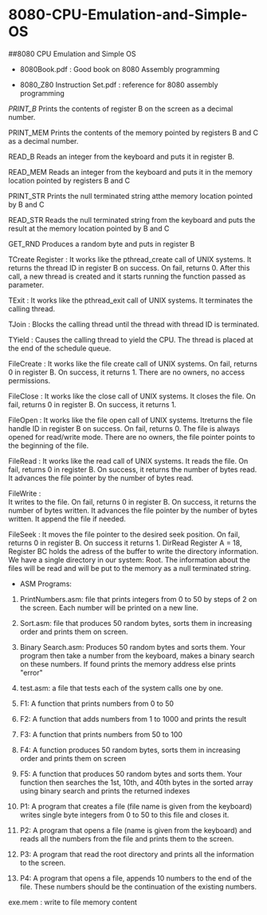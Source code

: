 # 8080-CPU-Emulation-and-Simple-OS


##8080 CPU Emulation and Simple OS

* 8080Book.pdf : Good book on 8080 Assembly programming

* 8080_Z80 Instruction Set.pdf : reference for 8080 assembly programming



*PRINT_B* 
Prints the contents of register B on the screen as a decimal number.



PRINT_MEM 
Prints the contents of the memory pointed by registers B and C as a decimal number.



READ_B 
Reads an integer from the keyboard and puts it in register B.



READ_MEM 
Reads an integer from the keyboard and puts it in the memory location pointed by registers B and C



PRINT_STR 
Prints the null terminated string atthe memory location pointed by B and C


READ_STR 
Reads the null terminated string from the keyboard and puts the result at the memory location pointed by B and C


GET_RND
Produces a random byte and puts in register B



TCreate Register : 
It works like the pthread_create call of UNIX systems. It returns the thread ID in register B on success. On fail, returns 0. After this call, a new thread is created and it starts running the function passed as parameter.



TExit : 
It works like the pthread_exit call of UNIX systems. It terminates the calling thread.



TJoin : 
Blocks the calling thread until the thread with thread ID is terminated.



TYield : 
Causes the calling thread to yield the CPU. The thread is placed at the end of the schedule queue.




FileCreate : 
It works like the file create call of UNIX systems. On fail, returns 0 in register B. On success, it returns 1. There are no owners, no access permissions. 



FileClose : 
It works like the close call of UNIX systems. It closes the file. On fail, returns 0 in register B. On success, it returns 1.



FileOpen : 
It works like the file open call of UNIX systems. Itreturns the file handle ID in register B on success. On fail, returns 0. The file is always opened for read/write mode. There are no owners, the file pointer points to the beginning of the file.



FileRead  : 
It works like the read call of UNIX systems. It reads the file. On fail, returns 0 in register B. On success, it returns the number of bytes read. It advances the file pointer by the number of bytes read.



FileWrite  :  
It writes to the file. On fail, returns 0 in register B. On success, it returns the number of bytes written. It advances the file pointer by the number of bytes written. It append the file if needed.



FileSeek  : 
It moves the file pointer to the desired seek position. On fail, returns 0 in register B. On success it returns 1. DirRead Register A = 18, Register BC holds the adress of the buffer to write the directory information. We have a single directory in our system: Root. The information about the files will be read and will be put to the memory as a null terminated string.




 * ASM Programs:


1. PrintNumbers.asm: file that prints integers from 0 to 50 by steps of 2 on the screen. Each
number will be printed on a new line.
2. Sort.asm: file that produces 50 random bytes, sorts them in increasing order and prints them
on screen.
3. Binary Search.asm: Produces 50 random bytes and sorts them. Your program then take a
number from the keyboard, makes a binary search on these numbers. If found prints the
memory address else prints "error"
4. test.asm: a file that tests each of the system calls one by one.


5. F1: A function that prints numbers from 0 to 50
6. F2: A function that adds numbers from 1 to 1000 and prints the result
7. F3: A function that prints numbers from 50 to 100
8. F4: A function produces 50 random bytes, sorts them in increasing order and prints them on
screen
9. F5: A function that produces 50 random bytes and sorts them. Your function then searches
the 1st, 10th, and 40th bytes in the sorted array using binary search and prints the returned indexes

9. P1: A program that creates a file (file name is given from the keyboard) writes single byte
integers from 0 to 50 to this file and closes it.
10. P2: A program that opens a file (name is given from the keyboard) and reads all the numbers
from the file and prints them to the screen.
11. P3: A program that read the root directory and prints all the information to the screen.
12. P4: A program that opens a file, appends 10 numbers to the end of the file. These numbers
should be the continuation of the existing numbers.

exe.mem : write to file memory content
